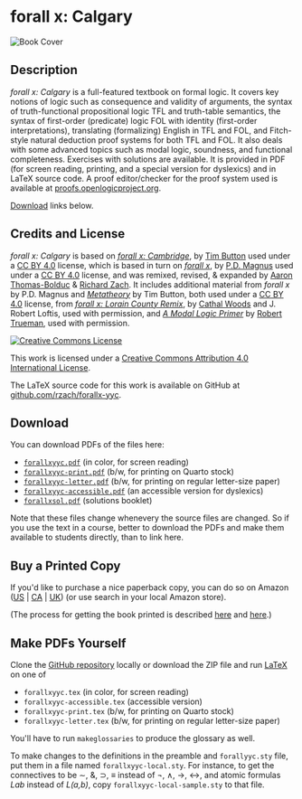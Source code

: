 # forall x: Calgary

![Book Cover](http://forallx.openlogicproject.org/forallxyyc.png)

## Description

_forall x: Calgary_ is a full-featured textbook on formal logic. It covers key
notions of logic such as consequence and validity of arguments, the
syntax of truth-functional propositional logic TFL and truth-table
semantics, the syntax of first-order (predicate) logic FOL with
identity (first-order interpretations), translating (formalizing)
English in TFL and FOL, and Fitch-style natural deduction proof
systems for both TFL and FOL. It also deals with some advanced topics
such as modal logic, soundness, and functional completeness. Exercises with solutions are
available. It is provided in PDF (for screen reading, printing, and a
special version for dyslexics) and in LaTeX source code. A proof
editor/checker for the proof system used is available at
[proofs.openlogicproject.org](http://proofs.openlogicproject.org/).

[Download](#download) links below.

## Credits and License

_forall x: Calgary_ is based on [_forall x:
Cambridge_](http://people.ds.cam.ac.uk/tecb2/forallx.shtml), by [Tim
Button](http://nottub.com/) used under a [CC
BY 4.0](https://creativecommons.org/licenses/by/4.0/) license, which
is based in turn on [_forall x_](https://www.fecundity.com/logic/), by
[P.D. Magnus](https://www.fecundity.com/job/) used under a [CC BY
4.0](https://creativecommons.org/licenses/by/3.0/) license, and was
remixed, revised, & expanded by [Aaron
Thomas-Bolduc](https://phil.ucalgary.ca/profiles/aaron-thomas-bolduc)
& [Richard Zach](http://richardzach.org/).  It includes additional
material from _forall x_ by P.D. Magnus and
[_Metatheory_](http://people.ds.cam.ac.uk/tecb2/metatheory.shtml) by
Tim Button, both used under a [CC BY
4.0](https://creativecommons.org/licenses/by/4.0/) license, from
[_forall x: Lorain County
Remix_](https://github.com/rob-helpy-chalk/openintroduction), by
[Cathal Woods](https://sites.google.com/site/cathalwoods/) and
J. Robert Loftis, used with permission, and [_A Modal Logic
Primer_](http://www.rtrueman.com/uploads/7/0/3/2/70324387/modal_logic_primer.pdf)
by [Robert Trueman](http://www.rtrueman.com/), used with permission.

[![Creative Commons License](https://i.creativecommons.org/l/by/4.0/88x31.png)](http://creativecommons.org/licenses/by/4.0/)

This work is licensed under a [Creative Commons Attribution 4.0 International License](http://creativecommons.org/licenses/by/4.0/).

The LaTeX source code for this work is available on GitHub at [github.com/rzach/forallx-yyc](https://github.com/rzach/forallx-yyc).

## Download

You can download PDFs of the files here:

  - [`forallxyyc.pdf`](http://forallx.openlogicproject.org/forallxyyc.pdf) (in color, for screen reading)
  - [`forallxyyc-print.pdf`](http://forallx.openlogicproject.org/forallxyyc-print.pdf) (b/w, for printing on Quarto stock)
  - [`forallxyyc-letter.pdf`](http://forallx.openlogicproject.org/forallxyyc-letter.pdf) (b/w, for printing on regular letter-size paper)
  - [`forallxyyc-accessible.pdf`](http://forallx.openlogicproject.org/forallxyyc-accessible.pdf) (an accessible version for dyslexics)
  - [`forallxsol.pdf`](http://forallx.openlogicproject.org/solutions/forallxsol.pdf) (solutions booklet)

Note that these files change whenevery the source files are
changed. So if you use the text in a course, better to download the
PDFs and make them available to students directly, than to link here.

## Buy a Printed Copy

If you'd like to purchase a nice paperback copy, you can do so on
Amazon ([US](https://www.amazon.com/dp/1077319851) | [CA](https://www.amazon.ca/dp/1077319851) | 
[UK](https://www.amazon.co.uk/dp/1077319851)) (or use search in your local Amazon store).

(The process for getting the book printed is described [here](http://openlogicproject.org/2015/11/22/getting-your-book-to-print/) and [here](http://openlogicproject.org/2017/05/19/forall-x-yyc-is-now-on-amazon-and-how-it-got-there/).)

## Make PDFs Yourself

Clone the [GitHub repository](https://github.com/rzach/forallx-yyc) locally or download the ZIP file and run [LaTeX](http://www.latex-project.org/) on one of

  - `forallxyyc.tex` (in color, for screen reading)
  - `forallxyyc-accessible.tex` (accessible version)
  - `forallxyyc-print.tex` (b/w, for printing on Quarto stock)
  - `forallxyyc-letter.tex` (b/w, for printing on regular letter-size paper)

You'll have to run `makeglossaries` to produce the glossary as well.

To make changes to the definitions in the preamble and `forallyyc.sty`
file, put them in a file named `forallxyyc-local.sty`. For instance,
to get the connectives to be ∼, &, ⊃, ≡ instead of ¬, ∧, →, ↔, and 
atomic formulas _Lab_ instead of _L(a,b)_, copy 
`forallxyyc-local-sample.sty` to that file.
